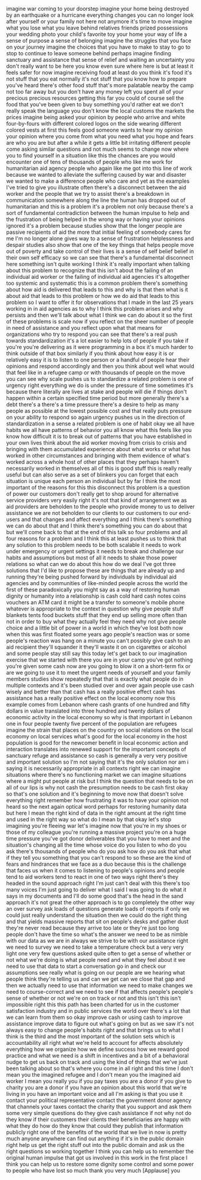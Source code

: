 
imagine war coming to your doorstep
imagine your home being destroyed by an
earthquake or a hurricane everything
changes you can no longer look after
yourself or your family not here
not anymore it&#39;s time to move imagine
what you lose what you leave behind
relatives friends prized possessions
your wedding photo your child&#39;s favorite
toy your home your way of life a sense
of purpose a sense of belonging
imagine the struggles that you face on
your journey
imagine the choices that you have to
make to stay to go to stop to continue
to leave someone behind perhaps imagine
finding sanctuary and assistance that
sense of relief and waiting an
uncertainty you don&#39;t really want to be
here you know even sure where here is
but at least it feels safer for now
imagine receiving food at least do you
think it&#39;s food it&#39;s not stuff that you
eat normally it&#39;s not stuff that you
know how to prepare you&#39;ve heard there&#39;s
other food stuff that&#39;s more palatable
nearby the camp not too far away but you
don&#39;t have any money left you spent all
of your precious precious resources
getting this far you could of course
sell the food that you&#39;ve been given to
buy something you&#39;d rather eat
we don&#39;t really speak the language you
don&#39;t know the local customs the markets
the prices imagine being asked your
opinion by people who arrive and white
four-by-fours with different colored
logos on the side wearing different
colored vests at first this feels good
someone wants to hear my opinion your
opinion where you come from what you
need what you hope and fears are
who you are but after a while it gets a
little bit irritating different people
come asking similar questions and not
much seems to change now where you to
find yourself in a situation like this
the chances are you would encounter one
of tens of thousands of people who like
me work for humanitarian aid agency
people who again like me got into this
line of work because we wanted to
alleviate the suffering caused by war
and disaster we wanted to make a
difference people who care and yet as
the examples I&#39;ve tried to give you
illustrate often there&#39;s a disconnect
between the aid worker and the people
that we try to assist there&#39;s a
breakdown in communication somewhere
along the line the human has dropped out
of humanitarian and this is a problem
it&#39;s a problem not only because there&#39;s
a sort of fundamental contradiction
between the human impulse to help and
the frustration of being helped in the
wrong way or having your opinions
ignored it&#39;s a problem because studies
show that the longer people are passive
recipients of aid the more that initial
feeling of somebody cares for me I&#39;m no
longer alone gives way to a sense of
frustration helplessness and despair
studies also show that one of the key
things that helps people move out of
poverty and take control of their lives
is a sense of self belief belief in
their own self efficacy so we can see
that there&#39;s a fundamental disconnect
here something isn&#39;t quite working I
think it&#39;s really important when talking
about this problem to recognize that
this isn&#39;t about the failing of an
individual aid worker or the failing of
individual aid agencies it&#39;s altogether
too systemic and systematic this is a
common problem there&#39;s something about
how aid is delivered that leads to this
and why is that then what is it about
aid that leads to this problem or how we
do aid that leads to this problem so I
want to offer it for observations that I
made in the last 25 years working in in
aid agencies as to why I think this
problem arises and why persists and then
we&#39;ll talk about what I think we can do
about it so the first of these problems
is scale now if you reflect on the sheer
number of people in need of assistance
and you reflect upon what that means for
organizations who try to respond you can
see that there&#39;s a real push towards
standardization it&#39;s a lot easier to
help lots of people if you take if
you&#39;re you&#39;re delivering as it were
programming in a box it&#39;s much harder to
think outside of that box similarly if
you think about how easy it is or
relatively easy it is to listen to one
person or a handful of people hear their
opinions and respond accordingly and
then you think about well what would
that feel like in a refugee camp or with
thousands of people on the move you can
see why scale pushes us to standardize a
related problem is one of urgency right
everything we do is under the pressure
of time sometimes it&#39;s because there
literally are lives at stake and people
will die if things don&#39;t happen within a
certain specified time period but more
generally there&#39;s a debt there&#39;s a
there&#39;s a time pressure there&#39;s a desire
to help as many people as possible at
the lowest possible cost and that really
puts pressure on your ability to respond
so again urgency pushes us in the
direction of standardization in a sense
a related problem is one of habit okay
we all have habits we all have patterns
of behavior you all know what this feels
like you know how difficult it is to
break out of patterns that you have
established in your own lives
think about the aid worker moving from
crisis to crisis and bringing with them
accumulated experience about what works
or what has worked in other
circumstances and bringing with them
evidence of what&#39;s worked across a whole
host of other places that they perhaps
haven&#39;t necessarily worked in themselves
all of this is good stuff this is really
really useful but can also serve as a
set of blinkers you can forget that each
situation is unique each person an
individual but by far I think the
most important of the reasons for this
this disconnect this problem is a
question of power our customers don&#39;t
really get to shop around for
alternative service providers very
easily right it&#39;s not that kind of
arrangement we as aid providers are
beholden to the people who provide money
to us to deliver assistance we are not
beholden to our clients to our customers
to our end-users and that changes and
affect everything and I think there&#39;s
something we can do about that and I
think there&#39;s something you can do about
that but we&#39;ll come back to that at the
end of this talk so four problems
and all four reasons for a problem and I
think this at least pushes us to think
that any solution to this problem needs
to be both scalable it needs to work
under emergency or urgent settings it
needs to break and challenge our habits
and assumptions but most of all it needs
to shake those power relations so what
can we do about this how do we deal I&#39;ve
got three solutions that I&#39;d like to
propose these are things that are
already up and running they&#39;re being
pushed forward by individuals by
individual aid agencies and by
communities of like-minded people across
the world the first of these
paradoxically you might say as a way of
restoring human dignity or humanity into
a relationship is cash cold hard cash
notes coins vouchers an ATM card
it might be a transfer to someone&#39;s
mobile phone whatever is appropriate to
the context in question why give people
stuff blankets tents food buckets stuff
that they end up selling more often than
not in order to buy what they actually
feel they need why not give people
choice and a little bit of power in a
world in which they&#39;ve lost both now
when this was first floated some years
ago people&#39;s reaction was or some
people&#39;s reaction was hang on a minute
you can&#39;t possibly give cash to an aid
recipient
they&#39;ll squander it they&#39;ll waste it on
on cigarettes or alcohol and some people
stay still say this today let&#39;s get back
to our imagination exercise that we
started with there you are in your camp
you&#39;ve got nothing you&#39;re given some
cash now are you going to blow it on a
short-term fix or are we going to use it
to meet the urgent needs of yourself and
your family members
studies show repeatedly that that is
exactly what people do in multiple
contexts and it&#39;s been studied over and
over again people use cash wisely and
better than that cash has a really
positive effect cash has assistance has
a really positive effect on the local
economy now this example comes from
Lebanon where cash grants of one hundred
and fifty dollars in value translated
into three hundred and twenty dollars of
economic activity in the local economy
so why is that important in Lebanon one
in four people twenty five percent of
the population are refugees imagine the
strain that places on the country on
social relations on the local economy on
local services what&#39;s good for the local
economy in the host population is good
for the newcomer benefit in local
economic action and interaction
translates into renewed support for the
important concepts of sanctuary refuge
and assistance so cash is generally a
very very positive and important
solution so I&#39;m not saying that it&#39;s the
only solution nor am i saying it is
necessarily appropriate in all contexts
right we can imagine situations where
there&#39;s no functioning market we can
imagine situations where a might put
people at risk but I think the question
that needs to be on all of our lips is
why not cash the presumption needs to be
cash first okay so that&#39;s one solution
and it&#39;s beginning to move now that
doesn&#39;t solve everything right
remember how frustrating it was to have
your opinion not heard so the next again
optical word perhaps for restoring
humanity data but here I mean the right
kind of data in the right amount at the
right time and used in the right way so
what do I mean by that okay let&#39;s stop
imagining you&#39;re fleeing war let&#39;s
imagine now that you&#39;re in my shoes or
those of my colleague you&#39;re running a
massive project you&#39;re on a huge time
pressure
you&#39;ve got donor deliverables that you
have to meet and the situation&#39;s
changing all the time whose voice do you
listen to who do you ask there&#39;s
thousands of people who do you ask how
do you ask that
what if they tell you something that you
can&#39;t respond to so these are the kind
of fears and hindrances that we face as
a duo because this is the challenge that
faces us when it comes to listening to
people&#39;s opinions and people tend to aid
workers tend to react in one of two ways
right there&#39;s they headed in the sound
approach right I&#39;m just can&#39;t deal with
this there&#39;s too many voices I&#39;m just
going to deliver what I said I was going
to do what it says in my documents and
I&#39;ll do some good that&#39;s the head in the
sand approach it&#39;s not great the other
approach is to go completely the other
way an over survey ask loads of
questions generate loads of reports if
only we could just really understand the
situation then we could do the right
thing and that yields massive reports
that sit on people&#39;s desks and gather
dust
they&#39;re never read because they arrive
too late or they&#39;re just too long people
don&#39;t have the time so what&#39;s the answer
we need to be as nimble with our data as
we are in always we strive to be with
our assistance right we need to survey
we need to take a temperature check but
a very very light one very few questions
asked quite often to get a sense of
whether or not what we&#39;re doing is what
people need and what they feel about it
we need to use that data to start a
conversation go in and check our
assumptions see really what is going on
our people are we hearing what people
think they&#39;re telling us and can we get
can we close that gap and then we
actually need to use that information we
need to make changes we need to
course-correct and we need to see if
that affects people&#39;s people&#39;s sense of
whether or not we&#39;re on on track or not
and this isn&#39;t this isn&#39;t impossible
right this this path has been charted
for us in the customer satisfaction
industry and in public services the
world over
there&#39;s a lot that we can learn from
them so okay improve cash or using cash
to improve assistance improve data to
figure out what&#39;s going on but as we saw
it&#39;s not always easy to change people&#39;s
habits right and that brings us to what
I think is the third and the most
important of the solution sets which is
accountability
all right what we&#39;re held to account for
affects absolutely everything how we
organize how we define success how we
reward good practice and what we need is
a shift in incentives and a bit of a
behavioral nudge to get us back on track
and using the kind of things that we&#39;ve
just been talking about so that&#39;s where
you come in all right and this time I
don&#39;t mean you the imagined refugee and
I don&#39;t mean you the imagined aid worker
I mean you really you if you pay taxes
you are a donor if you give to charity
you are a donor if you have an opinion
about this world that we&#39;re living in
you have an important voice and all I&#39;m
asking is that you use it contact your
political representative contact the
government donor agency that channels
your taxes contact the charity that you
support and ask them some very simple
questions
do they give cash assistance if not why
not
do they know if their customers their
clients their beneficiaries are happy
with what they do how do they know that
could they publish that information
publicly right one of the benefits of
the world that we live in now is pretty
much anyone anywhere can find out
anything if it&#39;s in the public domain
right help us get the right stuff out
into the public domain and ask us the
right questions so working together I
think you can help us to remember the
original human impulse that got us
involved in this work in the first place
I think you can help us to restore some
dignity some control and some power to
people who have lost so much
thank you very much
[Applause]
you
